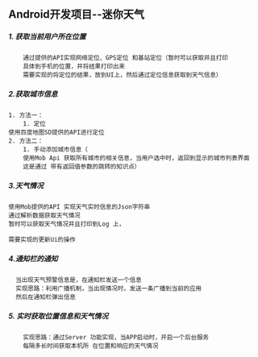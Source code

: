 ## Android开发项目--迷你天气


##### 1. 获取当前用户所在位置
        通过提供的API实现网络定位、GPS定位 和基站定位（暂时可以获取并且打印
        具体到手机的位置，并将结果打印出来
        需要实现的将定位的结果，放到UI上，然后通过定位信息获取到天气信息）
##### 2.获取城市信息

    1. 方法一：
        1. 定位
    使用百度地图SD提供的API进行定位
    2. 方法二：
        1. 手动添加城市信息（
        使用Mob Api 获取所有城市的相关信息，当用户选中时，返回到显示的城市列表界面
        这是通过 带有返回值参数的跳转的知识点）


##### 3.天气情况
    使用Mob提供的API 实现天气实时信息的Json字符串
    通过解析数据获取天气情况
    暂时可以获取天气情况并且打印到Log 上，

    需要实现的更新Ui的操作
##### 4.通知栏的通知

      当出现天气预警信息是，在通知栏发送一个信息
      实现思路：利用广播机制，当出现情况时，发送一条广播到当前的应用
      然后在通知栏弹出信息

##### 5. 实时获取位置信息和天气情况

        实现思路：通过Server 功能实现，当APP启动时，开启一个后台服务
        每隔多长时间获取本机所 在位置和响应的天气情况

